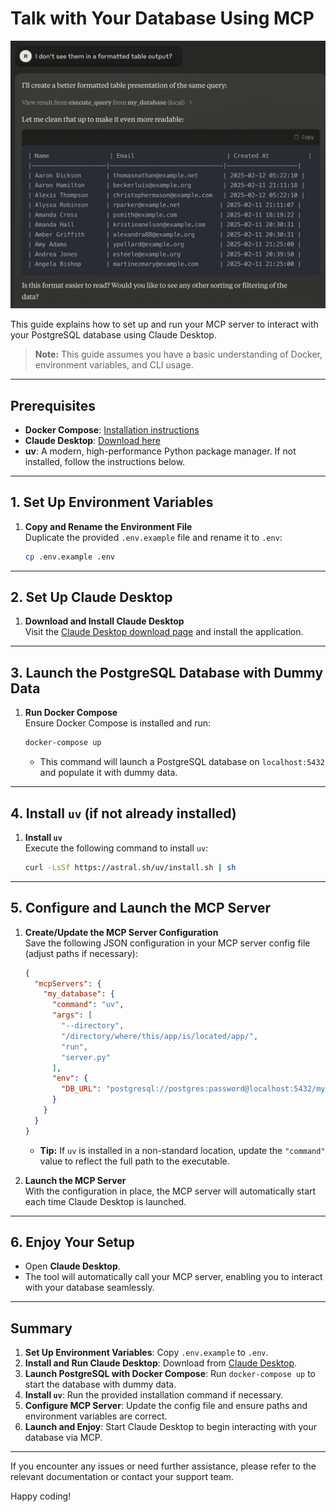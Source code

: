 # Talk with Your Database Using MCP

![Talk with Your Database Using MCP](image.png)

This guide explains how to set up and run your MCP server to interact with your
PostgreSQL database using Claude Desktop.

> **Note:** This guide assumes you have a basic understanding of Docker,
> environment variables, and CLI usage.

---

## Prerequisites

- **Docker Compose**:
  [Installation instructions](https://docs.docker.com/compose/install/)
- **Claude Desktop**: [Download here](https://claude.ai/download)
- **uv**: A modern, high-performance Python package manager. If not installed,
  follow the instructions below.

---

## 1. Set Up Environment Variables

1. **Copy and Rename the Environment File**  
   Duplicate the provided `.env.example` file and rename it to `.env`:
   ```bash
   cp .env.example .env
   ```

---

## 2. Set Up Claude Desktop

1. **Download and Install Claude Desktop**  
   Visit the [Claude Desktop download page](https://claude.ai/download) and
   install the application.

---

## 3. Launch the PostgreSQL Database with Dummy Data

1. **Run Docker Compose**  
   Ensure Docker Compose is installed and run:
   ```bash
   docker-compose up
   ```
   - This command will launch a PostgreSQL database on `localhost:5432` and
     populate it with dummy data.

---

## 4. Install `uv` (if not already installed)

1. **Install `uv`**  
   Execute the following command to install `uv`:
   ```bash
   curl -LsSf https://astral.sh/uv/install.sh | sh
   ```

---

## 5. Configure and Launch the MCP Server

1. **Create/Update the MCP Server Configuration**  
   Save the following JSON configuration in your MCP server config file (adjust
   paths if necessary):

   ```json
   {
     "mcpServers": {
       "my_database": {
         "command": "uv",
         "args": [
           "--directory",
           "/directory/where/this/app/is/located/app/",
           "run",
           "server.py"
         ],
         "env": {
           "DB_URL": "postgresql://postgres:password@localhost:5432/mydatabase"
         }
       }
     }
   }
   ```

   - **Tip:** If `uv` is installed in a non-standard location, update the
     `"command"` value to reflect the full path to the executable.

2. **Launch the MCP Server**  
   With the configuration in place, the MCP server will automatically start each
   time Claude Desktop is launched.

---

## 6. Enjoy Your Setup

- Open **Claude Desktop**.
- The tool will automatically call your MCP server, enabling you to interact
  with your database seamlessly.

---

## Summary

1. **Set Up Environment Variables**: Copy `.env.example` to `.env`.
2. **Install and Run Claude Desktop**: Download from
   [Claude Desktop](https://claude.ai/download).
3. **Launch PostgreSQL with Docker Compose**: Run `docker-compose up` to start
   the database with dummy data.
4. **Install `uv`**: Run the provided installation command if necessary.
5. **Configure MCP Server**: Update the config file and ensure paths and
   environment variables are correct.
6. **Launch and Enjoy**: Start Claude Desktop to begin interacting with your
   database via MCP.

---

If you encounter any issues or need further assistance, please refer to the
relevant documentation or contact your support team.

Happy coding!
